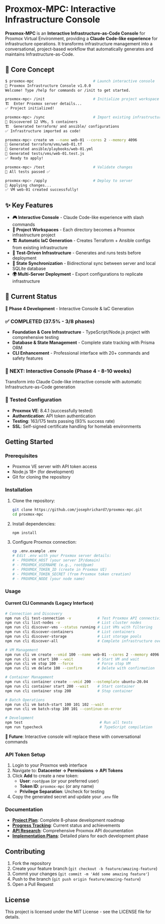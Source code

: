# Proxmox-MPC: Interactive Infrastructure Console

**Proxmox-MPC** is an **Interactive Infrastructure-as-Code Console** for Proxmox Virtual Environment, providing a **Claude Code-like experience** for infrastructure operations. It transforms infrastructure management into a conversational, project-based workflow that automatically generates and maintains Infrastructure-as-Code.

## 🎯 Core Concept

```bash
$ proxmox-mpc                           # Launch interactive console
🔧 Proxmox Infrastructure Console v1.0.0
Welcome! Type /help for commands or /init to get started.

proxmox-mpc> /init                      # Initialize project workspace
🏗️  Enter Proxmox server details...
✅ Project initialized!

proxmox-mpc> /sync                      # Import existing infrastructure
🔄 Discovered 12 VMs, 5 containers
🏗️  Generated terraform/ and ansible/ configurations
✅ Infrastructure imported as code!

proxmox-mpc> create vm --name web-01 --cores 2 --memory 4096
📝 Generated terraform/vms/web-01.tf
📝 Generated ansible/playbooks/web-01.yml
🧪 Generated tests/vms/web-01.test.js
✅ Ready to apply!

proxmox-mpc> /test                      # Validate changes
🧪 All tests passed ✅

proxmox-mpc> /apply                     # Deploy to server
🚀 Applying changes...
✅ VM web-01 created successfully!
```

## ✨ Key Features

- **🎮 Interactive Console** - Claude Code-like experience with slash commands
- **📁 Project Workspaces** - Each directory becomes a Proxmox infrastructure project
- **🏗️ Automatic IaC Generation** - Creates Terraform + Ansible configs from existing infrastructure
- **🧪 Test-Driven Infrastructure** - Generates and runs tests before deployment
- **🔄 State Synchronization** - Bidirectional sync between server and local SQLite database
- **🌍 Multi-Server Deployment** - Export configurations to replicate infrastructure

## 🚀 Current Status

**🚧 Phase 4 Development** - Interactive Console & IaC Generation

### ✅ **COMPLETED** (37.5% - 3/8 phases)
- **Foundation & Core Infrastructure** - TypeScript/Node.js project with comprehensive testing
- **Database & State Management** - Complete state tracking with Prisma ORM  
- **CLI Enhancement** - Professional interface with 20+ commands and safety features

### 🎯 **NEXT**: Interactive Console (Phase 4 - 8-10 weeks)
Transform into Claude Code-like interactive console with automatic Infrastructure-as-Code generation

### 🧪 **Tested Configuration**
- **Proxmox VE**: 8.4.1 (successfully tested)  
- **Authentication**: API token authentication
- **Testing**: 163/175 tests passing (93% success rate)
- **SSL**: Self-signed certificate handling for homelab environments

## Getting Started

### Prerequisites

- Proxmox VE server with API token access
- Node.js 18+ (for development)
- Git for cloning the repository

### Installation

1. Clone the repository:
   ```bash
   git clone https://github.com/josephrichard7/proxmox-mpc.git
   cd proxmox-mpc
   ```

2. Install dependencies:
   ```bash
   npm install
   ```

3. Configure Proxmox connection:
   ```bash
   cp .env.example .env
   # Edit .env with your Proxmox server details:
   # - PROXMOX_HOST (your server IP/domain)
   # - PROXMOX_USERNAME (e.g., root@pam)
   # - PROXMOX_TOKEN_ID (create in Proxmox UI)
   # - PROXMOX_TOKEN_SECRET (from Proxmox token creation)
   # - PROXMOX_NODE (your node name)
   ```

### Usage

#### Current CLI Commands (Legacy Interface)

```bash
# Connection and Discovery
npm run cli test-connection -v            # Test Proxmox API connectivity
npm run cli list-nodes -v                 # List cluster nodes
npm run cli discover-vms --status running # List VMs with filtering
npm run cli discover-containers           # List containers
npm run cli discover-storage              # List storage pools
npm run cli discover-all                  # Complete infrastructure overview

# VM Management  
npm run cli vm create --vmid 100 --name web-01 --cores 2 --memory 4096
npm run cli vm start 100 --wait           # Start VM and wait
npm run cli vm stop 100 --force           # Force stop VM
npm run cli vm delete 100 --confirm       # Delete with confirmation

# Container Management
npm run cli container create --vmid 200 --ostemplate ubuntu-20.04
npm run cli container start 200 --wait    # Start container
npm run cli container stop 200            # Stop container

# Batch Operations
npm run cli vm batch-start 100 101 102 --wait
npm run cli vm batch-stop 100 101 --continue-on-error

# Development
npm test                                   # Run all tests
npm run typecheck                          # TypeScript compilation
```

**🎯 Future**: Interactive console will replace these with conversational commands

### API Token Setup

1. Login to your Proxmox web interface
2. Navigate to: **Datacenter → Permissions → API Tokens**
3. Click **Add** to create a new token:
   - **User**: `root@pam` (or your preferred user)
   - **Token ID**: `proxmox-mpc` (or any name)
   - **Privilege Separation**: Uncheck for testing
4. Copy the generated secret and update your `.env` file

### Documentation

- **[Project Plan](Plan.md)**: Complete 8-phase development roadmap
- **[Progress Tracking](docs/PROGRESS.md)**: Current status and achievements
- **[API Research](docs/proxmox-api-research.md)**: Comprehensive Proxmox API documentation
- **[Implementation Plans](docs/)**: Detailed plans for each development phase

## Contributing

1. Fork the repository
2. Create your feature branch (`git checkout -b feature/amazing-feature`)
3. Commit your changes (`git commit -m 'Add some amazing feature'`)
4. Push to the branch (`git push origin feature/amazing-feature`)
5. Open a Pull Request

## License

This project is licensed under the MIT License - see the LICENSE file for details.